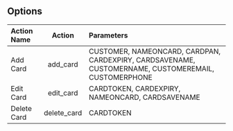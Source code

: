 ## Options

Action Name | Action | Parameters
:----------- |:-------------:| :-----------
Add Card  |add_card | CUSTOMER, NAMEONCARD, CARDPAN, CARDEXPIRY, CARDSAVENAME, CUSTOMERNAME, CUSTOMEREMAIL, CUSTOMERPHONE
Edit Card  |edit_card | CARDTOKEN, CARDEXPIRY, NAMEONCARD, CARDSAVENAME
Delete Card  |delete_card | CARDTOKEN


